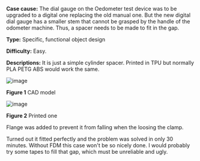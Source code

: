 **Case cause:** The dial gauge on the Oedometer test device was to be upgraded to a digital one replacing the old manual one. But the new digital dial gauge has a smaller stem that cannot be grasped by the handle of the odometer machine. Thus, a spacer needs to be made to fit in the gap.

**Type:** Specific, functional object design

**Difficulty:** Easy. 

**Descriptions:** It is just a simple cylinder spacer. Printed in TPU but normally PLA PETG ABS would work the same. 

![image](https://github.com/treesess/STEAMRELAY/assets/20311124/e0599d00-a117-4f1c-bad3-6414f08d087d)

**Figure 1**  CAD model




![image](https://github.com/treesess/STEAMRELAY/assets/20311124/0608cd9f-b12d-4307-8721-53c4d4909efa)

**Figure 2**  Printed one

Flange was added to prevent it from falling when the loosing the clamp. 

Turned out it fitted perfectly and the problem was solved in only 30 minutes. Without FDM this case won't be so nicely done. I would probably try some tapes to fill that gap, which must be unreliable and ugly.
